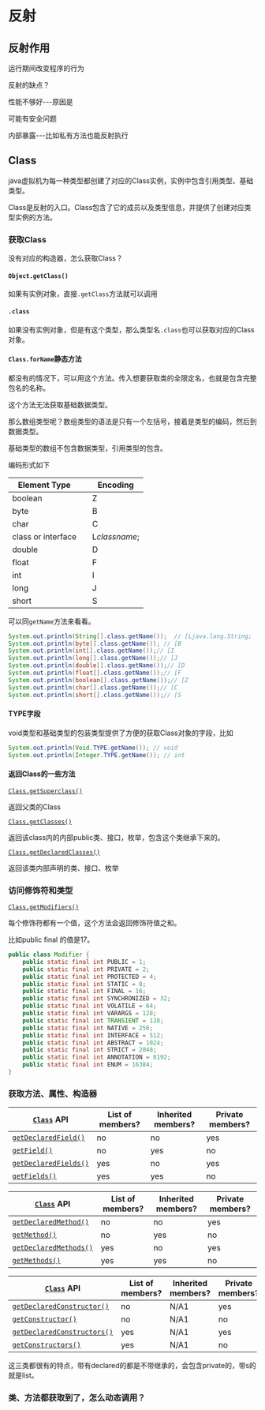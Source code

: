 # 反射

## 反射作用

运行期间改变程序的行为

反射的缺点？

性能不够好---原因是

可能有安全问题

内部暴露---比如私有方法也能反射执行



## Class

java虚拟机为每一种类型都创建了对应的Class实例，实例中包含引用类型、基础类型。

Class是反射的入口。Class包含了它的成员以及类型信息，并提供了创建对应类型实例的方法。



### 获取Class

没有对应的构造器，怎么获取Class？



#### `Object.getClass()`

如果有实例对象，直接`.getClass`方法就可以调用

#### `.class`

如果没有实例对象，但是有这个类型，那么类型名`.class`也可以获取对应的Class对象。

#### `Class.forName`静态方法

都没有的情况下，可以用这个方法。传入想要获取类的全限定名，也就是包含完整包名的名称。

这个方法无法获取基础数据类型。

那么数组类型呢？数组类型的语法是只有一个左括号，接着是类型的编码，然后到数据类型。

基础类型的数组不包含数据类型，引用类型的包含。

编码形式如下

| Element Type       |      | Encoding      |
| ------------------ | ---- | ------------- |
| boolean            |      | Z             |
| byte               |      | B             |
| char               |      | C             |
| class or interface |      | L*classname*; |
| double             |      | D             |
| float              |      | F             |
| int                |      | I             |
| long               |      | J             |
| short              |      | S             |

可以同`getName`方法来看看。

```java
System.out.println(String[].class.getName());  // [Ljava.lang.String;
System.out.println(byte[].class.getName()); // [B
System.out.println(int[].class.getName());// [I
System.out.println(long[].class.getName());// [J
System.out.println(double[].class.getName());// [D
System.out.println(float[].class.getName());// [F
System.out.println(boolean[].class.getName());// [Z
System.out.println(char[].class.getName());// [C
System.out.println(short[].class.getName());// [S
```

#### TYPE字段

void类型和基础类型的包装类型提供了方便的获取Class对象的字段，比如

```java
System.out.println(Void.TYPE.getName()); // void
System.out.println(Integer.TYPE.getName()); // int
```



#### 返回Class的一些方法

[`Class.getSuperclass()`](https://docs.oracle.com/javase/8/docs/api/java/lang/Class.html#getSuperclass--)

返回父类的Class

[`Class.getClasses()`](https://docs.oracle.com/javase/8/docs/api/java/lang/Class.html#getClasses--)

返回该class内的内部public类、接口，枚举，包含这个类继承下来的。

[`Class.getDeclaredClasses()`](https://docs.oracle.com/javase/8/docs/api/java/lang/Class.html#getDeclaredClasses--)

返回该类内部声明的类、接口、枚举

### 访问修饰符和类型

[`Class.getModifiers()`](https://docs.oracle.com/javase/8/docs/api/java/lang/Class.html#getModifiers--)

每个修饰符都有一个值，这个方法会返回修饰符值之和。

比如public final 的值是17。

```java
public class Modifier {
    public static final int PUBLIC = 1;
    public static final int PRIVATE = 2;
    public static final int PROTECTED = 4;
    public static final int STATIC = 8;
    public static final int FINAL = 16;
    public static final int SYNCHRONIZED = 32;
    public static final int VOLATILE = 64;
    public static final int VARARGS = 128;
    public static final int TRANSIENT = 128;
    public static final int NATIVE = 256;
    public static final int INTERFACE = 512;
    public static final int ABSTRACT = 1024;
    public static final int STRICT = 2048;
    public static final int ANNOTATION = 8192;
    public static final int ENUM = 16384;
}
```



### 获取方法、属性、构造器

| [`Class`](https://docs.oracle.com/javase/8/docs/api/java/lang/Class.html) API | List of members? | Inherited members? | Private members? |
| ------------------------------------------------------------ | ---------------- | ------------------ | ---------------- |
| [`getDeclaredField()`](https://docs.oracle.com/javase/8/docs/api/java/lang/Class.html#getDeclaredField-java.lang.String-) | no               | no                 | yes              |
| [`getField()`](https://docs.oracle.com/javase/8/docs/api/java/lang/Class.html#getField-java.lang.String-) | no               | yes                | no               |
| [`getDeclaredFields()`](https://docs.oracle.com/javase/8/docs/api/java/lang/Class.html#getDeclaredFields--) | yes              | no                 | yes              |
| [`getFields()`](https://docs.oracle.com/javase/8/docs/api/java/lang/Class.html#getFields--) | yes              | yes                | no               |



| [`Class`](https://docs.oracle.com/javase/8/docs/api/java/lang/Class.html) API | List of members? | Inherited members? | Private members? |
| ------------------------------------------------------------ | ---------------- | ------------------ | ---------------- |
| [`getDeclaredMethod()`](https://docs.oracle.com/javase/8/docs/api/java/lang/Class.html#getDeclaredMethod-java.lang.String-java.lang.Class...-) | no               | no                 | yes              |
| [`getMethod()`](https://docs.oracle.com/javase/8/docs/api/java/lang/Class.html#getMethod-java.lang.String-java.lang.Class...-) | no               | yes                | no               |
| [`getDeclaredMethods()`](https://docs.oracle.com/javase/8/docs/api/java/lang/Class.html#getDeclaredMethods--) | yes              | no                 | yes              |
| [`getMethods()`](https://docs.oracle.com/javase/8/docs/api/java/lang/Class.html#getMethods--) | yes              | yes                | no               |



| [`Class`](https://docs.oracle.com/javase/8/docs/api/java/lang/Class.html) API | List of members? | Inherited members? | Private members? |
| ------------------------------------------------------------ | ---------------- | ------------------ | ---------------- |
| [`getDeclaredConstructor()`](https://docs.oracle.com/javase/8/docs/api/java/lang/Class.html#getDeclaredConstructor-java.lang.Class...-) | no               | N/A1               | yes              |
| [`getConstructor()`](https://docs.oracle.com/javase/8/docs/api/java/lang/Class.html#getConstructor-java.lang.Class...-) | no               | N/A1               | no               |
| [`getDeclaredConstructors()`](https://docs.oracle.com/javase/8/docs/api/java/lang/Class.html#getDeclaredConstructors--) | yes              | N/A1               | yes              |
| [`getConstructors()`](https://docs.oracle.com/javase/8/docs/api/java/lang/Class.html#getConstructors--) | yes              | N/A1               | no               |



这三类都很有的特点，带有declared的都是不带继承的，会包含private的，带s的就是list。



### 类、方法都获取到了，怎么动态调用？



